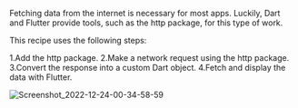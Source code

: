 Fetching data from the internet is necessary for most apps. Luckily, Dart and Flutter provide tools, such as the http package, for this type of work.

This recipe uses the following steps:

1.Add the http package.
2.Make a network request using the http package.
3.Convert the response into a custom Dart object.
4.Fetch and display the data with Flutter.

![Screenshot_2022-12-24-00-34-58-59](https://user-images.githubusercontent.com/63415730/209395439-643f107f-02b5-40b0-a06a-d473277aaa35.png)
